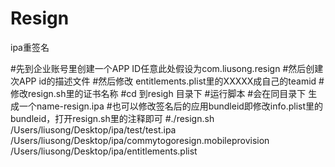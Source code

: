 # Resign
ipa重签名


#先到企业账号里创建一个APP ID任意此处假设为com.liusong.resign
#然后创建次APP id的描述文件
#然后修改 entitlements.plist里的XXXXX成自己的teamid
#修改resign.sh里的证书名称
#cd 到resigh 目录下
#运行脚本
#会在同目录下 生成一个name-resign.ipa
#也可以修改签名后的应用bundleid即修改info.plist里的bundleid，打开resign.sh里的注释即可
#./resign.sh /Users/liusong/Desktop/ipa/test/test.ipa  /Users/liusong/Desktop/ipa/commytogoresign.mobileprovision /Users/liusong/Desktop/ipa/entitlements.plist
